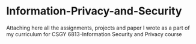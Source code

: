 # Information-Privacy-and-Security
Attaching here all the assignments, projects and paper I wrote as a part of my curriculum for CSGY 6813-Information Security and Privacy course
